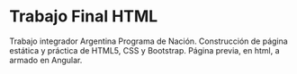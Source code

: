 # Trabajo Final HTML
Trabajo integrador Argentina Programa de Nación. 
Construcción de página estática y práctica de HTML5, CSS y Bootstrap.
Página previa, en html, a armado en Angular.
